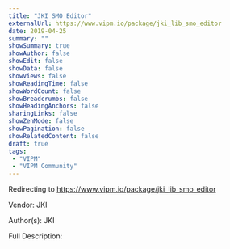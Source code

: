 ```yaml
---
title: "JKI SMO Editor"
externalUrl: https://www.vipm.io/package/jki_lib_smo_editor
date: 2019-04-25
summary: ""
showSummary: true
showAuthor: false
showEdit: false
showData: false
showViews: false
showReadingTime: false
showWordCount: false
showBreadcrumbs: false
showHeadingAnchors: false
sharingLinks: false
showZenMode: false
showPagination: false
showRelatedContent: false
draft: true
tags:
 - "VIPM"
 - "VIPM Community"
---
```


Redirecting to https://www.vipm.io/package/jki_lib_smo_editor

Vendor: JKI

Author(s): JKI
 
Full Description:
